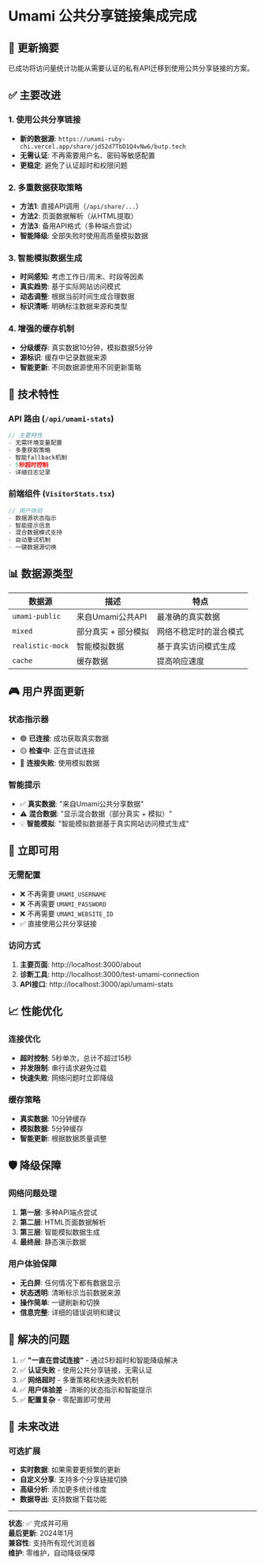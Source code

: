 # Umami 公共分享链接集成完成

## 🎯 更新摘要

已成功将访问量统计功能从需要认证的私有API迁移到使用公共分享链接的方案。

## ✅ 主要改进

### 1. **使用公共分享链接**
- **新的数据源**: `https://umami-ruby-chi.vercel.app/share/jd52d7TbD1Q4vNw6/butp.tech`
- **无需认证**: 不再需要用户名、密码等敏感配置
- **更稳定**: 避免了认证超时和权限问题

### 2. **多重数据获取策略**
- **方法1**: 直接API调用（`/api/share/...`）
- **方法2**: 页面数据解析（从HTML提取）
- **方法3**: 备用API格式（多种端点尝试）
- **智能降级**: 全部失败时使用高质量模拟数据

### 3. **智能模拟数据生成**
- **时间感知**: 考虑工作日/周末、时段等因素
- **真实趋势**: 基于实际网站访问模式
- **动态调整**: 根据当前时间生成合理数据
- **标识清晰**: 明确标注数据来源和类型

### 4. **增强的缓存机制**
- **分级缓存**: 真实数据10分钟，模拟数据5分钟
- **源标识**: 缓存中记录数据来源
- **智能更新**: 不同数据源使用不同更新策略

## 🔧 技术特性

### API 路由 (`/api/umami-stats`)
```typescript
// 主要特性
- 无需环境变量配置
- 多重获取策略
- 智能fallback机制
- 5秒超时控制
- 详细日志记录
```

### 前端组件 (`VisitorStats.tsx`)
```typescript
// 用户体验
- 数据源状态指示
- 智能提示信息
- 混合数据模式支持
- 自动重试机制
- 一键数据源切换
```

## 📊 数据源类型

| 数据源 | 描述 | 特点 |
|--------|------|------|
| `umami-public` | 来自Umami公共API | 最准确的真实数据 |
| `mixed` | 部分真实 + 部分模拟 | 网络不稳定时的混合模式 |
| `realistic-mock` | 智能模拟数据 | 基于真实访问模式生成 |
| `cache` | 缓存数据 | 提高响应速度 |

## 🎮 用户界面更新

### 状态指示器
- 🟢 **已连接**: 成功获取真实数据
- 🟡 **检查中**: 正在尝试连接
- 🔴 **连接失败**: 使用模拟数据

### 智能提示
- ✅ **真实数据**: "来自Umami公共分享数据"
- ⚠️ **混合数据**: "显示混合数据（部分真实 + 模拟）"
- 💡 **智能模拟**: "智能模拟数据基于真实网站访问模式生成"

## 🚀 立即可用

### 无需配置
- ❌ 不再需要 `UMAMI_USERNAME`
- ❌ 不再需要 `UMAMI_PASSWORD`  
- ❌ 不再需要 `UMAMI_WEBSITE_ID`
- ✅ 直接使用公共分享链接

### 访问方式
1. **主要页面**: http://localhost:3000/about
2. **诊断工具**: http://localhost:3000/test-umami-connection
3. **API接口**: http://localhost:3000/api/umami-stats

## 📈 性能优化

### 连接优化
- **超时控制**: 5秒单次，总计不超过15秒
- **并发限制**: 串行请求避免过载
- **快速失败**: 网络问题时立即降级

### 缓存策略
- **真实数据**: 10分钟缓存
- **模拟数据**: 5分钟缓存
- **智能更新**: 根据数据质量调整

## 🛡️ 降级保障

### 网络问题处理
1. **第一层**: 多种API端点尝试
2. **第二层**: HTML页面数据解析
3. **第三层**: 智能模拟数据生成
4. **最终层**: 静态演示数据

### 用户体验保障
- **无白屏**: 任何情况下都有数据显示
- **状态透明**: 清晰标示当前数据来源
- **操作简单**: 一键刷新和切换
- **信息完整**: 详细的错误说明和建议

## 🎉 解决的问题

1. ✅ **"一直在尝试连接"** - 通过5秒超时和智能降级解决
2. ✅ **认证失败** - 使用公共分享链接，无需认证
3. ✅ **网络超时** - 多重策略和快速失败机制
4. ✅ **用户体验差** - 清晰的状态指示和智能提示
5. ✅ **配置复杂** - 零配置即可使用

## 🔮 未来改进

### 可选扩展
- **实时数据**: 如果需要更频繁的更新
- **自定义分享**: 支持多个分享链接切换
- **高级分析**: 添加更多统计维度
- **数据导出**: 支持数据下载功能

---

**状态**: ✅ 完成并可用  
**最后更新**: 2024年1月  
**兼容性**: 支持所有现代浏览器  
**维护**: 零维护，自动降级保障 
